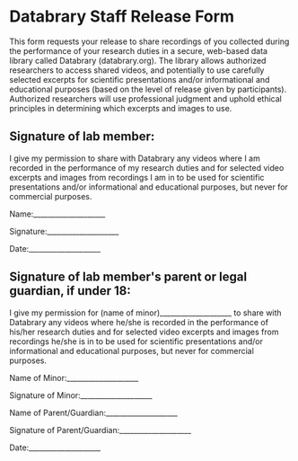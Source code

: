 # Databrary Staff Release Form

This form requests your release to share recordings of you collected during the performance of your research duties in a secure, web-based data library called Databrary (databrary.org). The library allows authorized researchers to access shared videos, and potentially to use carefully selected excerpts for scientific presentations and/or informational and educational purposes (based on the level of release given by participants). Authorized researchers will use professional judgment and uphold ethical principles in determining which excerpts and images to use.

## Signature of lab member:

I give my permission to share with Databrary any videos where I am recorded in the performance of my research duties and for selected video excerpts and images from recordings I am in to be used for scientific presentations and/or informational and educational purposes, but never for commercial purposes.

Name:____________________

Signature:____________________

Date:____________________


## Signature of lab member's parent or legal guardian, if under 18:

I give my permission for (name of minor)____________________ to share with Databrary any videos where he/she is recorded in the performance of his/her research duties and for selected video excerpts and images from recordings he/she is in to be used for scientific presentations and/or informational and educational purposes, but never for commercial purposes.

Name of Minor:____________________

Signature of Minor:____________________ 

Name of Parent/Guardian:____________________

Signature of Parent/Guardian:____________________

Date:____________________
